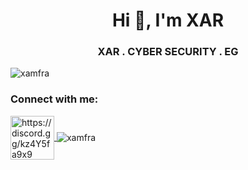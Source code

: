 <h1 align="center">Hi 👋, I'm XAR</h1>
<h3 align="center">XAR . CYBER SECURITY . EG</h3>

<p align="left"> <img src="https://komarev.com/ghpvc/?username=xamfra&label=Profile%20views&color=0e75b6&style=flat" alt="xamfra" /> </p>
<p align="left">
<h3>Connect with me:</h3>
<a href="https://discord.gg/https://discord.gg/kz4Y5fa9x9" target="blank">
  <img align="center" src="https://raw.githubusercontent.com/rahuldkjain/github-profile-readme-generator/master/src/images/icons/Social/discord.svg" alt="https://discord.gg/kz4Y5fa9x9" height="70" width="70" />
</a>
<img align="center" src="https://github-readme-stats.vercel.app/api/top-langs?username=xamfra&show_icons=true&locale=en&layout=compact" alt="xamfra" />
</p>

